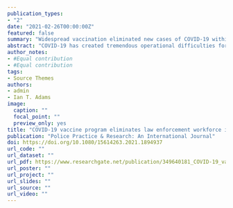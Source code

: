 ```yaml
---
publication_types:
- "2"
date: "2021-02-26T00:00:00Z"
featured: false
summary: "Widespread vaccination eliminated new cases of COVID-19 within a large police agency. Communicating with personnel early and often about the impact of the COVID-19 pandemic on operations and vaccination efficacy is essential."
abstract: "COVID-19 has created tremendous operational difficulties for law enforcement agencies, with substantial portions of their staff quarantined for either exposure or infection. With the rollout of a vaccine beginning in early 2021, there is hoped for relief on the horizon. However, to date, no study has reported the vaccine’s effect on infection rates within the law enforcement workforce. We address that gap with a report on a single large agency’s experience, using data on officer positivity rates gathered over 341 days. During the immunization period, employees accepted vaccination at over 70% uptake. Results show the vaccine eliminated new cases of COVID-19 among the agency’s nearly 700 employees within weeks. As other agencies consider their vaccination programs, they should consider communicating early and often about the impact of the pandemic on operations and the efficacy of vaccination, including the results reported here."
author_notes:
- #Equal contribution
- #Equal contribution
tags:
- Source Themes
authors:
- admin
- Ian T. Adams
image: 
  caption: ""
  focal_point: ""
  preview_only: yes
title: "COVID-19 vaccine program eliminates law enforcement workforce infections: a Bayesian structural time series analysis"
publication: "Police Practice & Research: An International Journal"
doi: https://doi.org/10.1080/15614263.2021.1894937
url_code: ""
url_dataset: ""
url_pdf: https://www.researchgate.net/publication/349640181_COVID-19_vaccine_program_eliminates_law_enforcement_workforce_infections_a_Bayesian_structural_time_series_analysis
url_poster: ""
url_project: ""
url_slides: ""
url_source: ""
url_video: ""
---
```


